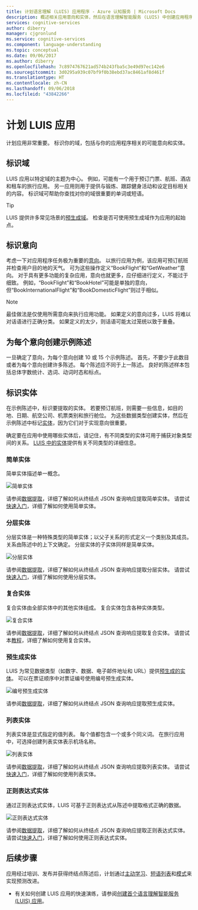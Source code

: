 ```yaml
---
title: 计划语言理解 (LUIS) 应用程序 - Azure 认知服务 | Microsoft Docs
description: 概述相关应用意向和实体，然后在语言理解智能服务 (LUIS) 中创建应用程序计划。
services: cognitive-services
author: diberry
manager: cjgronlund
ms.service: cognitive-services
ms.component: language-understanding
ms.topic: conceptual
ms.date: 09/06/2017
ms.author: diberry
ms.openlocfilehash: 7c8974767621ad574b243fba5c3e49d97ec142e6
ms.sourcegitcommit: 3d0295a939c07bf9f0b38ebd37ac8461af8d461f
ms.translationtype: HT
ms.contentlocale: zh-CN
ms.lasthandoff: 09/06/2018
ms.locfileid: "43842266"
---
```

# <a name="plan-your-luis-app"></a>计划 LUIS 应用

计划应用非常重要。 标识你的域，包括与你的应用程序相关的可能意向和实体。  

## <a name="identify-your-domain"></a>标识域
LUIS 应用以特定域的主题为中心。  例如，可能有一个用于预订门票、航班、酒店和租车的旅行应用。 另一应用则用于提供与锻炼、跟踪健身活动和设定目标相关的内容。 标识域可帮助你查找对你的域很重要的单词或短语。

> [!TIP]
> LUIS 提供许多常见场景的[预生成域](luis-how-to-use-prebuilt-domains.md)。
> 检查是否可使用预生成域作为应用的起始点。

## <a name="identify-your-intents"></a>标识意向
考虑一下对应用程序任务极为重要的[意向](luis-concept-intent.md)。 以旅行应用为例，该应用可预订航班并检查用户目的地的天气。 可为这些操作定义“BookFlight”和“GetWeather”意向。 对于具有更多功能的复杂应用，意向也就更多，应仔细进行定义，不能过于细致。 例如，“BookFlight”和“BookHotel”可能是单独的意向，但“BookInternationalFlight”和“BookDomesticFlight”则过于相似。

> [!NOTE]
> 最佳做法是仅使用所需意向来执行应用功能。 如果定义的意向过多，LUIS 将难以对话语进行正确分类。 如果定义的太少，则话语可能太过笼统以致于重叠。

## <a name="create-example-utterances-for-each-intent"></a>为每个意向创建示例陈述
一旦确定了意向，为每个意向创建 10 或 15 个示例陈述。 首先，不要少于此数目或者为每个意向创建许多陈述。 每个陈述应不同于上一陈述。 良好的陈述样本包括总体字数统计、选词、动词时态和标点。 

## <a name="identify-your-entities"></a>标识实体
在示例陈述中，标识要提取的实体。 若要预订航班，则需要一些信息，如目的地、日期、航空公司、机票类别和旅行舱位。 为这些数据类型创建实体，然后在示例陈述中标记[实体](luis-concept-entity-types.md)，因为它们对于实现意向很重要。 

确定要在应用中使用哪些实体后，请记住，有不同类型的实体可用于捕获对象类型间的关系。 [LUIS 中的实体](luis-concept-entity-types.md)提供有关不同类型的详细信息。

### <a name="simple-entity"></a>简单实体
简单实体描述单一概念。

![简单实体](./media/luis-plan-your-app/simple-entity.png)

请参阅[数据提取](luis-concept-data-extraction.md#simple-entity-data)，详细了解如何从终结点 JSON 查询响应提取简单实体。 请尝试[快速入门](luis-quickstart-primary-and-secondary-data.md)，详细了解如何使用简单实体。

### <a name="hierarchical-entity"></a>分层实体
分层实体是一种特殊类型的简单实体；以父子关系的形式定义一个类别及其成员。 关系由陈述中的上下文确定。 分层实体的子实体同样是简单实体。

![分层实体](./media/luis-plan-your-app/hierarchical-entity.png)

请参阅[数据提取](luis-concept-data-extraction.md#hierarchical-entity-data)，详细了解如何从终结点 JSON 查询响应提取分层实体。 请尝试[快速入门](luis-quickstart-intent-and-hier-entity.md)，详细了解如何使用分层实体。

### <a name="composite-entity"></a>复合实体
复合实体由全部实体中的其他实体组成。 复合实体包含各种实体类型。

![复合实体](./media/luis-plan-your-app/composite-entity.png)

请参阅[数据提取](luis-concept-data-extraction.md#composite-entity-data)，详细了解如何从终结点 JSON 查询响应提取复合实体。 请尝试本[教程](luis-tutorial-composite-entity.md)，详细了解如何使用复合实体。

### <a name="prebuilt-entity"></a>预生成实体
LUIS 为常见数据类型（如数字、数据、电子邮件地址和 URL）提供[预生成的实体](luis-prebuilt-entities.md)。 可以在票证顺序中对票证编号使用编号预生成实体。

![编号预生成实体](./media/luis-plan-your-app/number-entity.png)

请参阅[数据提取](luis-concept-data-extraction.md#prebuilt-entity-data)，详细了解如何从终结点 JSON 查询响应提取预生成实体。 

### <a name="list-entity"></a>列表实体 
列表实体是显式指定的值列表。 每个值都包含一个或多个同义词。 在旅行应用中，可选择创建列表实体表示机场名称。

![列表实体](./media/luis-plan-your-app/list-entity.png)

请参阅[数据提取](luis-concept-data-extraction.md#list-entity-data)，详细了解如何从终结点 JSON 查询响应提取列表实体。 请尝试[快速入门](luis-quickstart-intent-and-list-entity.md)，详细了解如何使用列表实体。

### <a name="regular-expression-entity"></a>正则表达式实体
通过正则表达式实体，LUIS 可基于正则表达式从陈述中提取格式正确的数据。

![正则表达式实体](./media/luis-plan-your-app/regex-entity.png)

请参阅[数据提取](luis-concept-data-extraction.md#regular-expression-entity-data)，详细了解如何从终结点 JSON 查询响应提取正则表达式实体。 请尝试[快速入门](luis-quickstart-intents-regex-entity.md)，详细了解如何使用正则表达式实体。

## <a name="next-steps"></a>后续步骤
应用经过培训、发布并获得终结点陈述后，计划通过[主动学习](luis-how-to-review-endoint-utt.md)、[短语列表](luis-concept-feature.md)和[模式](luis-concept-patterns.md)来实现预测改进。 


* 有关如何创建 LUIS 应用的快速演练，请参阅[创建首个语言理解智能服务 (LUIS) 应用](luis-get-started-create-app.md)。
